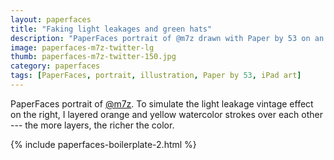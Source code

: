 ```yaml
---
layout: paperfaces
title: "Faking light leakages and green hats"
description: "PaperFaces portrait of @m7z drawn with Paper by 53 on an iPad."
image: paperfaces-m7z-twitter-lg
thumb: paperfaces-m7z-twitter-150.jpg
category: paperfaces
tags: [PaperFaces, portrait, illustration, Paper by 53, iPad art]
---
```


PaperFaces portrait of [@m7z](http://twitter.com/m7z). To simulate the light leakage vintage effect on the right, I layered orange and yellow watercolor strokes over each other --- the more layers, the richer the color.

{% include paperfaces-boilerplate-2.html %}